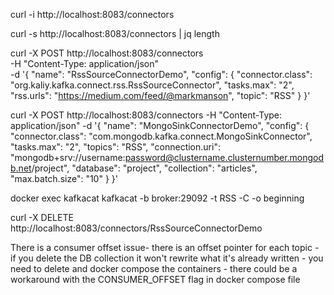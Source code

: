 curl -i http://localhost:8083/connectors

curl -s http://localhost:8083/connectors | jq length


curl -X POST http://localhost:8083/connectors \
     -H "Content-Type: application/json" \
     -d '{
           "name": "RssSourceConnectorDemo",
           "config": {
             "connector.class": "org.kaliy.kafka.connect.rss.RssSourceConnector",
             "tasks.max": "2",
             "rss.urls": "https://medium.com/feed/@markmanson",
             "topic": "RSS"
           }
         }'

           
curl -X POST http://localhost:8083/connectors   -H "Content-Type: application/json"   -d '{
        "name": "MongoSinkConnectorDemo",
        "config": {
          "connector.class": "com.mongodb.kafka.connect.MongoSinkConnector",
          "tasks.max": "2",
          "topics": "RSS",
          "connection.uri": "mongodb+srv://username:password@clustername.clusternumber.mongodb.net/project",
          "database": "project",
          "collection": "articles",
          "max.batch.size": "10"
        }
      }'
         

docker exec kafkacat kafkacat     -b broker:29092     -t RSS     -C -o beginning

curl -X DELETE http://localhost:8083/connectors/RssSourceConnectorDemo



There is a consumer offset issue- there is an offset pointer for each topic - if you delete the DB collection it won't rewrite what it's already written - you need to delete and docker compose the containers - there could be a workaround with the CONSUMER_OFFSET flag in docker compose file
